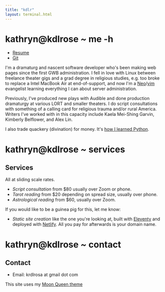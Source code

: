 ```yaml
---
title: "kdlr"
layout: terminal.html
---
```


# **kathryn**@**kdlrose** *~* me -h

- [Resume](/resume)
- [Git](https://codeberg.org/spica)

I'm a dramaturg and nascent software developer who's been making web pages since the first GWB administration. I fell in love with Linux between freelance theater gigs and a grad degree in religious studies, e.g. too broke to replace a Intel MacBook Air at end-of-support, and now I'm a [Neo](https://neovim.io)/[vim](https://www.vim.org/) evangelist learning everything I can about server administration.

Previously, I've produced new plays with Audible and done production dramaturgy at various LORT and smaller theaters. I do script consultations with something of a calling card for religious trauma and/or rural America. Writers I've worked with in this capacity include Kaela Mei-Shing Garvin, Kimberly Belflower, and Alex Lin.

I also trade quackery (divination) for money. It's [how I learned Python](https://codeberg.org/spica/tarot).

# **kathryn**@**kdlrose** *~* services

## Services

All at sliding scale rates.

- *Script consultation* from $80 usually over Zoom or phone.
- *Tarot reading* from $20 depending on spread size, usually over phone.
- *Astrological reading* from $60, usually over Zoom.

If you would like to be a guinea pig for this, let me know:

- *Static site creation* like the one you're looking at, built with [Eleventy](https://11ty.dev) and deployed with [Netlify](https://netlify.app). All you pay for afterwards is your domain name.


# **kathryn**@**kdlrose** *~* contact

## Contact

- Email: krdlrosa at gmail dot com

This site uses my [Moon Queen theme](https://codeberg.org/spica/moonqueen.nvim)
